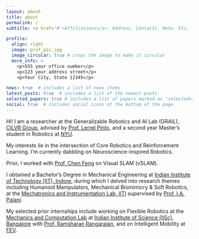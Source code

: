 ```yaml
---
layout: about
title: about
permalink: /
subtitle: <a href='#'>Affiliations</a>. Address. Contacts. Moto. Etc.

profile:
  align: right
  image: prof_pic.jpg
  image_circular: true # crops the image to make it circular
  more_info: >
    <p>555 your office number</p>
    <p>123 your address street</p>
    <p>Your City, State 12345</p>

news: true  # includes a list of news items
latest_posts: true  # includes a list of the newest posts
selected_papers: true # includes a list of papers marked as "selected={true}"
social: true  # includes social icons at the bottom of the page
---
```


Hi! I am a researcher at the Generalizable Robotics and AI Lab (GRAIL), [CILVR Group](https://wp.nyu.edu/cilvr/), advised by [Prof. Lerrel Pinto](https://www.lerrelpinto.com/), and a second year Master’s student in Robotics at [NYU](https://engineering.nyu.edu/academics/robotics).

My interests lie in the intersection of Core Robotics and Reinforcement Learning. I’m currently dabbling on Neuroscience-inspired Robotics.

Prior, I worked with [Prof. Chen Feng](https://engineering.nyu.edu/faculty/chen-feng) on Visual SLAM (vSLAM).

I obtained a Bachelor’s Degree in Mechanical Engineering at [Indian Institute of Technology (IIT), Indore](https://www.iiti.ac.in/), during which I delved into research themes including Humanoid Manipulators, Mechanical Biomimicry & Soft Robotics, at the [Mechatronics and Instrumentation Lab, IITI](https://iiti.ac.in/people/~palaniia/) supervised by [Prof. I.A. Palani](http://people.iiti.ac.in/~meiiti/index.php/dr-i-a-palani/).

My selected prior internships include working on Flexible Robotics at the [Mechanics and Computation Lab](https://mecheng.iisc.ac.in/~rram/research/) at [Indian Institute of Science (IISc), Bangalore](https://iisc.ac.in/) with [Prof. Ramsharan Rangarajan](https://mecheng.iisc.ac.in/people/ramsharan-rangarajan/), and on Intelligent Mobility at [FEV](https://fev.io/).